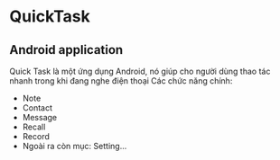 # QuickTask
Android application
-------------------------------------------------------------
Quick Task là một ứng dụng Android, nó giúp cho người dùng thao tác nhanh trong khi đang nghe điện thoại
Các chức năng chính:
  - Note
  - Contact
  - Message
  - Recall
  - Record
  - Ngoài ra còn mục: Setting...
